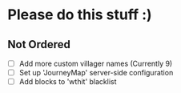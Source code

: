 # Please do this stuff :)
## Not Ordered
- [ ] Add more custom villager names (Currently 9)
- [ ] Set up 'JourneyMap' server-side configuration
- [ ] Add blocks to 'wthit' blacklist
